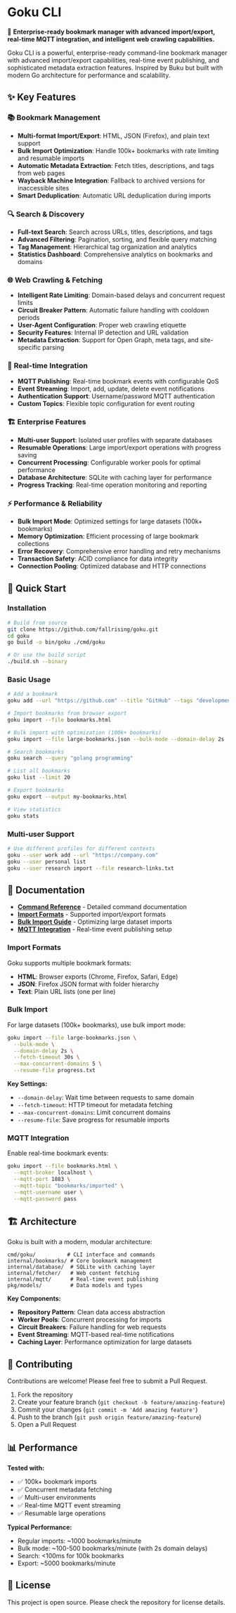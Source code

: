 # Goku CLI

🔖 **Enterprise-ready bookmark manager with advanced import/export, real-time MQTT integration, and intelligent web crawling capabilities.**

Goku CLI is a powerful, enterprise-ready command-line bookmark manager with advanced import/export capabilities, real-time event publishing, and sophisticated metadata extraction features. Inspired by Buku but built with modern Go architecture for performance and scalability.

## ✨ Key Features

### 📚 **Bookmark Management**
- **Multi-format Import/Export**: HTML, JSON (Firefox), and plain text support
- **Bulk Import Optimization**: Handle 100k+ bookmarks with rate limiting and resumable imports
- **Automatic Metadata Extraction**: Fetch titles, descriptions, and tags from web pages
- **Wayback Machine Integration**: Fallback to archived versions for inaccessible sites
- **Smart Deduplication**: Automatic URL deduplication during imports

### 🔍 **Search & Discovery**
- **Full-text Search**: Search across URLs, titles, descriptions, and tags
- **Advanced Filtering**: Pagination, sorting, and flexible query matching
- **Tag Management**: Hierarchical tag organization and analytics
- **Statistics Dashboard**: Comprehensive analytics on bookmarks and domains

### 🌐 **Web Crawling & Fetching**
- **Intelligent Rate Limiting**: Domain-based delays and concurrent request limits
- **Circuit Breaker Pattern**: Automatic failure handling with cooldown periods
- **User-Agent Configuration**: Proper web crawling etiquette
- **Security Features**: Internal IP detection and URL validation
- **Metadata Extraction**: Support for Open Graph, meta tags, and site-specific parsing

### 📡 **Real-time Integration**
- **MQTT Publishing**: Real-time bookmark events with configurable QoS
- **Event Streaming**: Import, add, update, delete event notifications
- **Authentication Support**: Username/password MQTT authentication
- **Custom Topics**: Flexible topic configuration for event routing

### 🏗️ **Enterprise Features**
- **Multi-user Support**: Isolated user profiles with separate databases
- **Resumable Operations**: Large import/export operations with progress saving
- **Concurrent Processing**: Configurable worker pools for optimal performance
- **Database Architecture**: SQLite with caching layer for performance
- **Progress Tracking**: Real-time operation monitoring and reporting

### ⚡ **Performance & Reliability**
- **Bulk Import Mode**: Optimized settings for large datasets (100k+ bookmarks)
- **Memory Optimization**: Efficient processing of large bookmark collections
- **Error Recovery**: Comprehensive error handling and retry mechanisms
- **Transaction Safety**: ACID compliance for data integrity
- **Connection Pooling**: Optimized database and HTTP connections

## 🚀 Quick Start

### Installation

```bash
# Build from source
git clone https://github.com/fallrising/goku.git
cd goku
go build -o bin/goku ./cmd/goku

# Or use the build script
./build.sh --binary
```

### Basic Usage

```bash
# Add a bookmark
goku add --url "https://github.com" --title "GitHub" --tags "development,git"

# Import bookmarks from browser export
goku import --file bookmarks.html

# Bulk import with optimization (100k+ bookmarks)
goku import --file large-bookmarks.json --bulk-mode --domain-delay 2s

# Search bookmarks
goku search --query "golang programming"

# List all bookmarks
goku list --limit 20

# Export bookmarks
goku export --output my-bookmarks.html

# View statistics
goku stats
```

### Multi-user Support

```bash
# Use different profiles for different contexts
goku --user work add --url "https://company.com"
goku --user personal list
goku --user research import --file research-links.txt
```

## 📖 Documentation

- **[Command Reference](./cmd/goku/README.md)** - Detailed command documentation
- **[Import Formats](#import-formats)** - Supported import/export formats
- **[Bulk Import Guide](#bulk-import)** - Optimizing large dataset imports
- **[MQTT Integration](#mqtt-integration)** - Real-time event publishing setup

### Import Formats

Goku supports multiple bookmark formats:

- **HTML**: Browser exports (Chrome, Firefox, Safari, Edge)
- **JSON**: Firefox JSON format with folder hierarchy
- **Text**: Plain URL lists (one per line)

### Bulk Import

For large datasets (100k+ bookmarks), use bulk import mode:

```bash
goku import --file large-bookmarks.json \
  --bulk-mode \
  --domain-delay 2s \
  --fetch-timeout 30s \
  --max-concurrent-domains 5 \
  --resume-file progress.txt
```

**Key Settings:**
- `--domain-delay`: Wait time between requests to same domain
- `--fetch-timeout`: HTTP timeout for metadata fetching
- `--max-concurrent-domains`: Limit concurrent domains
- `--resume-file`: Save progress for resumable imports

### MQTT Integration

Enable real-time bookmark events:

```bash
goku import --file bookmarks.html \
  --mqtt-broker localhost \
  --mqtt-port 1883 \
  --mqtt-topic "bookmarks/imported" \
  --mqtt-username user \
  --mqtt-password pass
```

## 🏗️ Architecture

Goku is built with a modern, modular architecture:

```
cmd/goku/          # CLI interface and commands
internal/bookmarks/ # Core bookmark management
internal/database/  # SQLite with caching layer
internal/fetcher/   # Web content fetching
internal/mqtt/      # Real-time event publishing
pkg/models/         # Data models and types
```

**Key Components:**
- **Repository Pattern**: Clean data access abstraction
- **Worker Pools**: Concurrent processing for imports
- **Circuit Breakers**: Failure handling for web requests
- **Event Streaming**: MQTT-based real-time notifications
- **Caching Layer**: Performance optimization for large datasets

## 🤝 Contributing

Contributions are welcome! Please feel free to submit a Pull Request.

1. Fork the repository
2. Create your feature branch (`git checkout -b feature/amazing-feature`)
3. Commit your changes (`git commit -m 'Add amazing feature'`)
4. Push to the branch (`git push origin feature/amazing-feature`)
5. Open a Pull Request

## 📊 Performance

**Tested with:**
- ✅ 100k+ bookmark imports
- ✅ Concurrent metadata fetching
- ✅ Multi-user environments
- ✅ Real-time MQTT event streaming
- ✅ Resumable large operations

**Typical Performance:**
- Regular imports: ~1000 bookmarks/minute
- Bulk mode: ~100-500 bookmarks/minute (with 2s domain delays)
- Search: <100ms for 100k bookmarks
- Export: ~5000 bookmarks/minute

## 📄 License

This project is open source. Please check the repository for license details.
